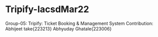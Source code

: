 # Tripify-IacsdMar22
Group-05: Tripify: Ticket Booking &amp; Management System
Contribution: Abhijeet take{223213} Abhyuday Ghatale{223006}


